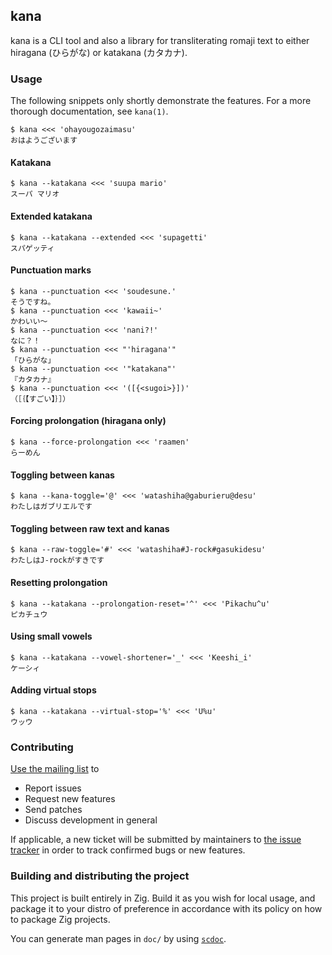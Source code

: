 ## kana

kana is a CLI tool and also a library for transliterating romaji text to either hiragana
(ひらがな) or katakana (カタカナ).

### Usage

The following snippets only shortly demonstrate the features. For a more thorough documentation,
see `kana(1)`.

```shell
$ kana <<< 'ohayougozaimasu'
おはようございます
```

#### Katakana

```shell
$ kana --katakana <<< 'suupa mario'
スーパ マリオ
```

#### Extended katakana


```shell
$ kana --katakana --extended <<< 'supagetti'
スパゲッティ
```

#### Punctuation marks

```shell
$ kana --punctuation <<< 'soudesune.'
そうですね。
$ kana --punctuation <<< 'kawaii~'
かわいい〜
$ kana --punctuation <<< 'nani?!'
なに？！
$ kana --punctuation <<< "'hiragana'"
「ひらがな」
$ kana --punctuation <<< '"katakana"'
『カタカナ』
$ kana --punctuation <<< '([{<sugoi>}])'
（［｛【すごい】｝］）
```

#### Forcing prolongation (hiragana only)

```shell
$ kana --force-prolongation <<< 'raamen'
らーめん
```

#### Toggling between kanas

```shell
$ kana --kana-toggle='@' <<< 'watashiha@gaburieru@desu'
わたしはガブリエルです
```

#### Toggling between raw text and kanas

```shell
$ kana --raw-toggle='#' <<< 'watashiha#J-rock#gasukidesu'
わたしはJ-rockがすきです
```

#### Resetting prolongation

```shell
$ kana --katakana --prolongation-reset='^' <<< 'Pikachu^u'
ピカチュウ
```

#### Using small vowels

```shell
$ kana --katakana --vowel-shortener='_' <<< 'Keeshi_i'
ケーシィ
```

#### Adding virtual stops

```shell
$ kana --katakana --virtual-stop='%' <<< 'U%u'
ウッウ
```

### Contributing

[Use the mailing list](mailto:~gbrlsnchs/kana-dev@lists.sr.ht) to
- Report issues
- Request new features
- Send patches
- Discuss development in general

If applicable, a new ticket will be submitted by maintainers to [the issue
tracker](https://todo.sr.ht/~gbrlsnchs/kana) in order to track confirmed bugs or new features.

### Building and distributing the project

This project is built entirely in Zig. Build it as you wish for local usage, and package it
to your distro of preference in accordance with its policy on how to package Zig projects.

You can generate man pages in `doc/` by using [`scdoc`](https://git.sr.ht/~sircmpwn/scdoc).
